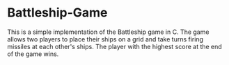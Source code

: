 # Battleship-Game

This is a simple implementation of the Battleship game in C. The game allows two players to place their ships on a grid and take turns firing missiles at each other's ships. The player with the highest score at the end of the game wins.
